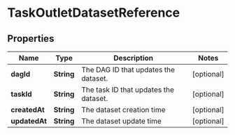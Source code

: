 # TaskOutletDatasetReference

## Properties
Name | Type | Description | Notes
------------ | ------------- | ------------- | -------------
**dagId** | **String** | The DAG ID that updates the dataset. |  [optional]
**taskId** | **String** | The task ID that updates the dataset. |  [optional]
**createdAt** | **String** | The dataset creation time |  [optional]
**updatedAt** | **String** | The dataset update time |  [optional]
